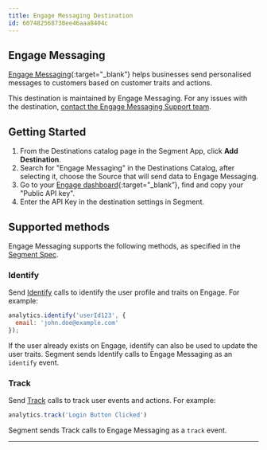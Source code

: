 ```yaml
---
title: Engage Messaging Destination
id: 607482568738ee46aaa8404c
---
```

## Engage Messaging

[Engage Messaging](https://engage.so/?utm_source=segmentio&utm_medium=docs&utm_campaign=partners){:target="_blank”} helps businesses send personalised messages to customers based on customer traits and actions.

This destination is maintained by Engage Messaging. For any issues with the destination, [contact the Engage Messaging Support team](mailto:hello@engage.so).


## Getting Started


1. From the Destinations catalog page in the Segment App, click **Add Destination**.
2. Search for "Engage Messaging" in the Destinations Catalog, after selecting it, choose the Source that will send data to Engage Messaging.
4. Go to your [Engage dashboard](https://app.engage.so/settings/account){:target="_blank”}, find and copy your "Public API key".
5. Enter the API Key in the destination settings in Segment.

## Supported methods

Engage Messaging supports the following methods, as specified in the [Segment Spec](/docs/connections/spec).

### Identify

Send [Identify](/docs/connections/spec/identify) calls to identify the user profile and traits on Engage. For example:

```js
analytics.identify('userId123', {
  email: 'john.doe@example.com'
});
```

If the user already exists on Engage, identify can also be used to update the user traits.
Segment sends Identify calls to Engage Messaging as an `identify` event.


### Track

Send [Track](/docs/connections/spec/track) calls to track user events and actions. For example:

```js
analytics.track('Login Button Clicked')
```

Segment sends Track calls to Engage Messaging as a `track` event.

---
